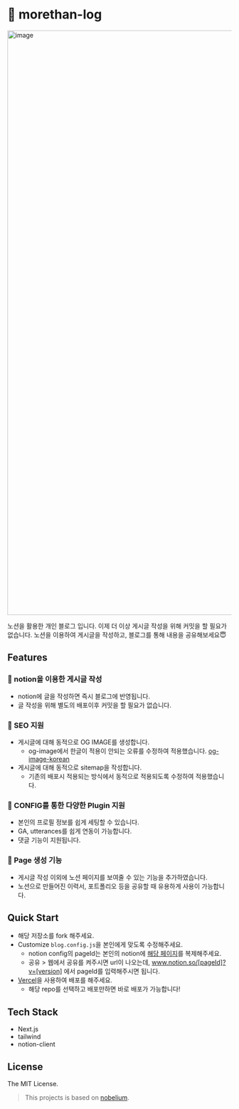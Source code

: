 # 🥺 morethan-log

<img width="1314" alt="image" src="https://user-images.githubusercontent.com/72514247/177747208-cc01cc79-e9af-4009-be70-f2182bde5c4e.png">

노션을 활용한 개인 블로그 입니다. 이제 더 이상 게시글 작성을 위해 커밋을 할 필요가 없습니다. 노션을 이용하여 게시글을 작성하고, 블로그를 통해 내용을 공유해보세요😇

## Features

### 📒 notion을 이용한 게시글 작성

- notion에 글을 작성하면 즉시 블로그에 반영됩니다.
- 글 작성을 위해 별도의 배포이후 커밋을 할 필요가 없습니다.

### 👀 SEO 지원

- 게시글에 대해 동적으로 OG IMAGE를 생성합니다.
  - og-image에서 한글이 적용이 안되는 오류를 수정하여 적용했습니다. [og-image-korean](https://github.com/morethanmin/og-image-korean)
- 게시글에 대해 동적으로 sitemap을 작성합니다.
  - 기존의 배포시 적용되는 방식에서 동적으로 적용되도록 수정하여 적용했습니다.

### 🤖 CONFIG를 통한 다양한 Plugin 지원

- 본인의 프로필 정보를 쉽게 세팅할 수 있습니다.
- GA, utterances를 쉽게 연동이 가능합니다.
- 댓글 기능이 지원됩니다.

### 📄 Page 생성 기능

- 게시글 작성 이외에 노션 페이지를 보여줄 수 있는 기능을 추가하였습니다. 
- 노션으로 만들어진 이력서, 포트폴리오 등을 공유할 때 유용하게 사용이 가능합니다.

## Quick Start

- 해당 저장소를 fork 해주세요.
- Customize `blog.config.js`을 본인에게 맞도록 수정해주세요.
  - notion config의 pageId는 본인의 notion에 [해당 페이지](https://quasar-season-ed5.notion.site/12c38b5f459d4eb9a759f92fba6cea36?v=2e7962408e3842b2a1a801bf3546edda)를 복제해주세요. 
  - 공유 > 웹에서 공유를 켜주시면 url이 나오는데, www.notion.so/[pageId]?v=[version] 에서 pageId를 입력해주시면 됩니다.
- [Vercel](https://vercel.com/dashboard)을 사용하여 배포를 해주세요.
  - 해당 repo를 선택하고 배포만하면 바로 배포가 가능합니다!

## Tech Stack

- Next.js
- tailwind
- notion-client

## License

The MIT License.

> This projects is based on [nobelium](https://github.com/craigary/nobelium).
